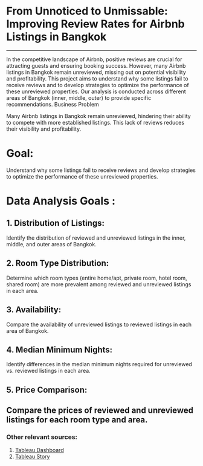 # From Unnoticed to Unmissable: Improving Review Rates for Airbnb Listings in Bangkok
---

In the competitive landscape of Airbnb, positive reviews are crucial for attracting guests and ensuring booking success. However, many Airbnb listings in Bangkok remain unreviewed, missing out on potential visibility and profitability. This project aims to understand why some listings fail to receive reviews and to develop strategies to optimize the performance of these unreviewed properties. Our analysis is conducted across different areas of Bangkok (inner, middle, outer) to provide specific recommendations.
Business Problem

Many Airbnb listings in Bangkok remain unreviewed, hindering their ability to compete with more established listings. This lack of reviews reduces their visibility and profitability.

# Goal:
Understand why some listings fail to receive reviews and develop strategies to optimize the performance of these unreviewed properties.

# Data Analysis Goals :

## 1. Distribution of Listings:
Identify the distribution of reviewed and unreviewed listings in the inner, middle, and outer areas of Bangkok.

## 2. Room Type Distribution:
Determine which room types (entire home/apt, private room, hotel room, shared room) are more prevalent among reviewed and unreviewed listings in each area.

## 3. Availability:
Compare the availability of unreviewed listings to reviewed listings in each area of Bangkok.

## 4. Median Minimum Nights:
Identify differences in the median minimum nights required for unreviewed vs. reviewed listings in each area.

## 5. Price Comparison:
Compare the prices of reviewed and unreviewed listings for each room type and area.
---
### Other relevant sources:
1. [Tableau Dashboard](https://public.tableau.com/views/OverviewofAirbnbBangkok2012-2022/Dashboard1?:language=en-US&:sid=&:display_count=n&:origin=viz_share_link)
2. [Tableau Story](https://public.tableau.com/views/ImprovingReviewRatesforAirbnbListingsinBangkok/Story1?:language=en-US&:sid=&:display_count=n&:origin=viz_share_link)

